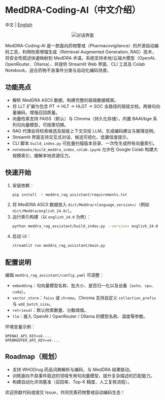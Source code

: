 # MedDRA-Coding-AI（中文介绍）

中文 | [English](README.md)

<p align="center">
  <img src="images/Screenshot 2025-10-10 at 11.25.04 PM.png" alt="对话界面" />
</p>

MedDRA-Coding-AI 是一款面向药物警戒（Pharmacovigilance）的开源自动编码工具，利用检索增强生成（Retrieval-Augmented Generation, RAG）技术，将安全性叙述快速映射到 MedDRA 术语。系统支持本地/云端大模型（OpenAI、OpenRouter、Ollama），并提供 Streamlit Web 界面、CLI 工具及 Colab Notebook，适合药物不良事件分类与自动化编码场景。


## 功能亮点
- 解析 MedDRA ASCII 数据，构建完整的层级数据框架。
- 将 LLT 扩展为包含 PT → HLT → HLGT → SOC 全路径的层级文档，再做句向量编码，增强召回质量。
- 向量检索支持 FAISS（默认）与 Chroma（持久化存储），内置 BAAI/bge 系列句向量模型，可按需切换。
- RAG 代理会将检索候选及层级上下文交给 LLM，生成编码建议与推理说明。
- Streamlit 界面支持交互式对话、候选可视化、低置信度提示。
- CLI 脚本 `build_index.py` 可批量扫描版本目录、一次性生成所有向量索引。
- `notebooks/build_meddra_index_colab.ipynb` 允许在 Google Colab 构建大规模索引，缓解本地资源压力。

## 快速开始
1. 安装依赖：
   ```bash
   pip install -r meddra_rag_assistant/requirements.txt
   ```
2. 将 MedDRA ASCII 数据放入 `dict/Meddra/<language_version>/`（例如 `dict/Meddra/english_24.0/`）。
3. 运行索引构建（以 `english_24.0` 为例）：
   ```bash
   python meddra_rag_assistant/build_index.py --versions english_24.0 --force
   ```
4. 启动 UI：
   ```bash
   streamlit run meddra_rag_assistant/main.py
   ```

## 配置说明
编辑 `meddra_rag_assistant/config.yaml` 可调整：
- `embedding`：句向量模型名称、批大小、是否归一化以及设备（`auto`、`cpu`、`cuda`）。
- `vector_store`：`faiss` 或 `chroma`，Chroma 支持自定义 `collection_prefix` 与 `add_batch_size`。
- `retrieval`：默认检索数量、分数阈值。
- `llm`：接入 OpenAI / OpenRouter / Ollama 的模型名称、温度等参数。

环境变量示例：
```
OPENAI_API_KEY=sk-...
OPENROUTER_API_KEY=sk-...
```

## Roadmap（规划）
- 支持 WHODrug 药品词典解析与编码，与 MedDRA 结果联动。
- 训练面向不良事件叙述的领域专用句向量模型，提升复杂描述的匹配能力。
- 构建自动化评测基准（召回率、Top-K 精度、人工复核流程）。

欢迎贡献代码或提交 Issue，共同完善药物警戒自动编码生态！



